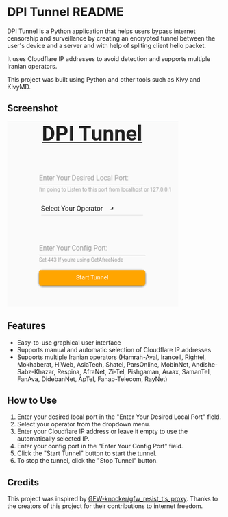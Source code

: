 # DPI Tunnel README

DPI Tunnel is a Python application that helps users bypass internet censorship and surveillance by creating an encrypted tunnel between the user's device and a server and with help of spliting client hello packet. 

It uses Cloudflare IP addresses to avoid detection and supports multiple Iranian operators.

This project was built using Python and other tools such as Kivy and KivyMD.

## Screenshot

![DPI Tunnel](assets/Screenshot.png)

## Features

* Easy-to-use graphical user interface
* Supports manual and automatic selection of Cloudflare IP addresses
* Supports multiple Iranian operators (Hamrah-Aval, Irancell, Rightel, Mokhaberat, HiWeb, AsiaTech, Shatel, ParsOnline, MobinNet, Andishe-Sabz-Khazar, Respina, AfraNet, Zi-Tel, Pishgaman, Araax, SamanTel, FanAva, DidebanNet, ApTel, Fanap-Telecom, RayNet)

## How to Use

1. Enter your desired local port in the "Enter Your Desired Local Port" field.
2. Select your operator from the dropdown menu.
3. Enter your Cloudflare IP address or leave it empty to use the automatically selected IP.
4. Enter your config port in the "Enter Your Config Port" field. 
5. Click the "Start Tunnel" button to start the tunnel.
6. To stop the tunnel, click the "Stop Tunnel" button.

## Credits

This project was inspired by [GFW-knocker/gfw_resist_tls_proxy](https://github.com/GFW-knocker/gfw_resist_tls_proxy). Thanks to the creators of this project for their contributions to internet freedom.
